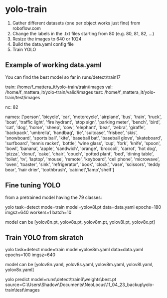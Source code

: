 # yolo-train


1) Gather different datasets (one per object works just fine) from roboflow.com
2) Change the labels in the .txt files starting from 80 (e.g. 80, 81, 82, ...)
3) Resize the images to 640 or 1024
4) Build the data.yaml config file 
5) Train YOLO 


## Example of working data.yaml

You can find the best model so far in runs/detect/train17

train: /home/f_mattera_it/yolo-train/train/images
val: /home/f_mattera_it/yolo-train/valid/images
test: /home/f_mattera_it/yolo-train/test/images

nc: 82

names: ['person', 'bicycle', 'car', 'motorcycle', 'airplane', 'bus', 'train', 'truck', 'boat', 'traffic light',
        'fire hydrant', 'stop sign', 'parking meter', 'bench', 'bird', 'cat', 'dog', 'horse', 'sheep', 'cow',
        'elephant', 'bear', 'zebra', 'giraffe', 'backpack', 'umbrella', 'handbag', 'tie', 'suitcase', 'frisbee',
        'skis', 'snowboard', 'sports ball', 'kite', 'baseball bat', 'baseball glove', 'skateboard', 'surfboard',
        'tennis racket', 'bottle', 'wine glass', 'cup', 'fork', 'knife', 'spoon', 'bowl', 'banana', 'apple',
        'sandwich', 'orange', 'broccoli', 'carrot', 'hot dog', 'pizza', 'donut', 'cake', 'chair', 'couch',
        'potted plant', 'bed', 'dining table', 'toilet', 'tv', 'laptop', 'mouse', 'remote', 'keyboard', 'cell phone',
        'microwave', 'oven', 'toaster', 'sink', 'refrigerator', 'book', 'clock', 'vase', 'scissors', 'teddy bear',
        'hair drier', 'toothbrush', 'cabinet','lamp','shelf']


## Fine tuning YOLO 

from a pretrained model having the 79 classes:

yolo task=detect mode=train model=yolov8l.pt data=data.yaml epochs=180 imgsz=640 workers=1 batch=10

model can be [yolov8n.pt, yolov8s.pt, yolov8m.pt, yolov8l.pt, yolov8x.pt]


## Train YOLO from skratch

yolo task=detect mode=train model=yolov8m.yaml data=data.yaml epochs=100 imgsz=640

model can be [yolov8n.yaml, yolov8s.yaml, yolov8m.yaml, yolov8l.yaml, yolov8x.yaml]


yolo predict model=runs\detect\train6\weights\best.pt source=C:\Users\Shadow\Documents\NeoLocus\11_04_23_backup\yolo-train\test\images